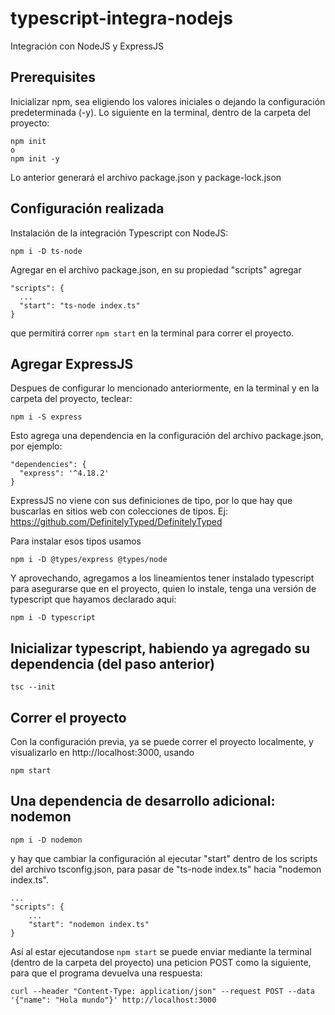 # typescript-integra-nodejs
Integración con NodeJS y ExpressJS

## Prerequisites
Inicializar npm, sea eligiendo los valores iniciales o dejando la configuración predeterminada (-y). Lo siguiente en la terminal, dentro de la carpeta del proyecto:

    npm init
    o
    npm init -y

Lo anterior generará el archivo package.json y package-lock.json

## Configuración realizada

Instalación de la integración Typescript con NodeJS:

    npm i -D ts-node

Agregar en el archivo package.json, en su propiedad "scripts" agregar

    "scripts": {
      ...
      "start": "ts-node index.ts"
    }

que permitirá correr ```npm start``` en la terminal para correr el proyecto.

## Agregar ExpressJS

Despues de configurar lo mencionado anteriormente, en la terminal y en la carpeta del proyecto, teclear:

    npm i -S express

Esto agrega una dependencia en la configuración del archivo package.json, por ejemplo:

    "dependencies": {
      "express": '^4.18.2'
    }

ExpressJS no viene con sus definiciones de tipo, por lo que hay que buscarlas en sitios web con colecciones de tipos. Ej: https://github.com/DefinitelyTyped/DefinitelyTyped

Para instalar esos tipos usamos

    npm i -D @types/express @types/node

Y aprovechando, agregamos a los lineamientos tener instalado typescript para asegurarse que en el proyecto, quien lo instale, tenga una versión de typescript que hayamos declarado aqui:

    npm i -D typescript

## Inicializar typescript, habiendo ya agregado su dependencia (del paso anterior)

    tsc --init

## Correr el proyecto

Con la configuración previa, ya se puede correr el proyecto localmente, y visualizarlo en http://localhost:3000, usando

    npm start

## Una dependencia de desarrollo adicional: nodemon

    npm i -D nodemon

y hay que cambiar la configuración al ejecutar "start" dentro de los scripts del archivo tsconfig.json, para pasar de "ts-node index.ts" hacia "nodemon index.ts".

    ...
    "scripts": {
        ...
        "start": "nodemon index.ts"
    }

Así al estar ejecutandose ```npm start``` se puede enviar mediante la terminal (dentro de la carpeta del proyecto) una peticion POST como la siguiente, para que el programa devuelva una respuesta:

    curl --header "Content-Type: application/json" --request POST --data '{"name": "Hola mundo"}' http://localhost:3000


